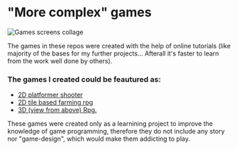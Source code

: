 # "More complex" games

![Games screens collage](https://github.com/Tsubanee/GameDev/blob/master/White%20Simple%20Camera%20Photo%20Collage.png)

The games in these repos were created with the help of online tutorials (like majority of the bases for my further projects... Afterall it's faster to learn from the work well done by others).

### The games I created could be feautured as:
- [2D platformer shooter](https://github.com/Tsubanee/GameDev/tree/master/PlatformerShooter2D)
- [2D tile based farming rpg](https://github.com/Tsubanee/GameDev/tree/master/Farming%20RPG%20GameMaker)
- [3D (view from above) Rpg.](https://github.com/Tsubanee/GameDev/tree/master/RPG%20Tutorial%20Brackeys)

These games were created only as a learnining project to improve the knowledge of game programming, therefore they do not include any story nor "game-design", which would make them addicting to play.

